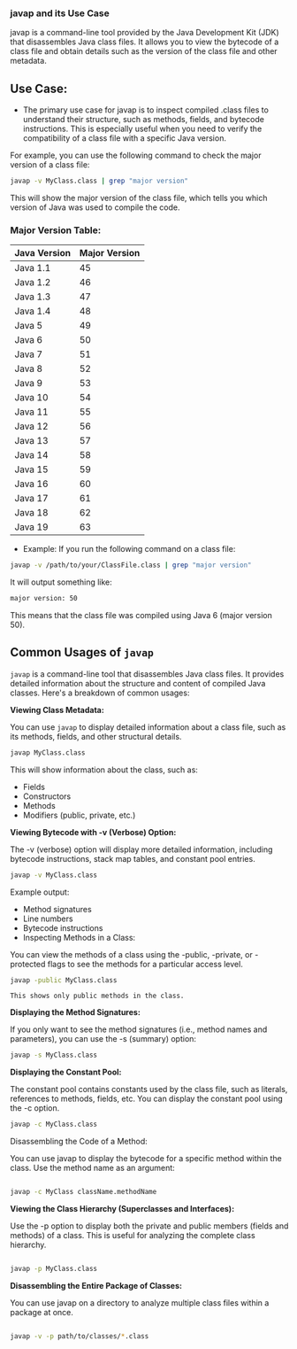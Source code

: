### javap and its Use Case

javap is a command-line tool provided by the Java Development Kit (JDK) that disassembles Java class files. It allows you to view the bytecode of a class file and obtain details such as the version of the class file and other metadata.

## Use Case:
* The primary use case for javap is to inspect compiled .class files to understand their structure, such as methods, fields, and bytecode instructions. This is especially useful when you need to verify the compatibility of a class file with a specific Java version.

For example, you can use the following command to check the major version of a class file:

```bash
javap -v MyClass.class | grep "major version"
```

This will show the major version of the class file, which tells you which version of Java was used to compile the code.

### Major Version Table:

| Java Version | Major Version |
|--------------|---------------|
| Java 1.1     | 45            |
| Java 1.2     | 46            |
| Java 1.3     | 47            |
| Java 1.4     | 48            |
| Java 5       | 49            |
| Java 6       | 50            |
| Java 7       | 51            |
| Java 8       | 52            |
| Java 9       | 53            |
| Java 10      | 54            |
| Java 11      | 55            |
| Java 12      | 56            |
| Java 13      | 57            |
| Java 14      | 58            |
| Java 15      | 59            |
| Java 16      | 60            |
| Java 17      | 61            |
| Java 18      | 62            |
| Java 19      | 63            |

* Example:
If you run the following command on a class file:

```bash
javap -v /path/to/your/ClassFile.class | grep "major version"
```
It will output something like:

```bash
major version: 50
```
This means that the class file was compiled using Java 6 (major version 50).

## Common Usages of `javap`

`javap` is a command-line tool that disassembles Java class files. It provides detailed information about the structure and content of compiled Java classes. Here's a breakdown of common usages:

**Viewing Class Metadata:**

You can use `javap` to display detailed information about a class file, such as its methods, fields, and other structural details.

```bash
javap MyClass.class
```
This will show information about the class, such as:

* Fields
* Constructors
* Methods
* Modifiers (public, private, etc.)

**Viewing Bytecode with -v (Verbose) Option:**

The -v (verbose) option will display more detailed information, including bytecode instructions, stack map tables, and constant pool entries.

```Bash
javap -v MyClass.class
```

Example output:

* Method signatures
* Line numbers
* Bytecode instructions
* Inspecting Methods in a Class:

You can view the methods of a class using the -public, -private, or -protected flags to see the methods for a particular access level.

```Bash
javap -public MyClass.class
```

`This shows only public methods in the class.`

**Displaying the Method Signatures:**

If you only want to see the method signatures (i.e., method names and parameters), you can use the -s (summary) option:

```Bash
javap -s MyClass.class
```
**Displaying the Constant Pool:**

The constant pool contains constants used by the class file, such as literals, references to methods, fields, etc. You can display the constant pool using the -c option.

```Bash
javap -c MyClass.class
```

Disassembling the Code of a Method:

You can use javap to display the bytecode for a specific method within the class. Use the method name as an argument:

```Bash

javap -c MyClass className.methodName
```

**Viewing the Class Hierarchy (Superclasses and Interfaces):**

Use the -p option to display both the private and public members (fields and methods) of a class. This is useful for analyzing the complete class hierarchy.

```Bash

javap -p MyClass.class
```
**Disassembling the Entire Package of Classes:**

You can use javap on a directory to analyze multiple class files within a package at once.

```Bash

javap -v -p path/to/classes/*.class
```
